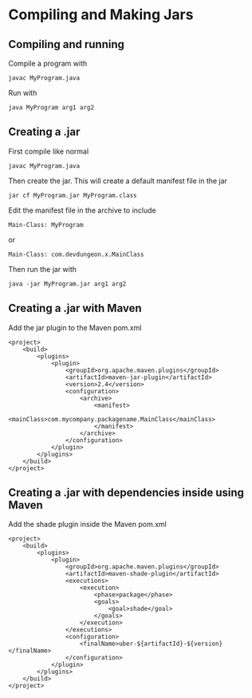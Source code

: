 Compiling and Making Jars
=========================

Compiling and running
---------------------
Compile a program with

	javac MyProgram.java

Run with

	java MyProgram arg1 arg2

Creating a .jar
-----------------
First compile like normal

	javac MyProgram.java

Then create the jar. This will create a default manifest file in the jar

	jar cf MyProgram.jar MyProgram.class

Edit the manifest file in the archive to include

	Main-Class: MyProgram

or

	Main-Class: com.devdungeon.x.MainClass

Then run the jar with

	java -jar MyProgram.jar arg1 arg2

Creating a .jar with Maven
---------------------------
Add the jar plugin to the Maven pom.xml

	<project>
		<build>
			<plugins>
				<plugin>
					<groupId>org.apache.maven.plugins</groupId>
					<artifactId>maven-jar-plugin</artifactId>
					<version>2.4</version>
					<configuration>
						<archive>
							<manifest>
								<mainClass>com.mycompany.packagename.MainClass</mainClass>
							</manifest>
						</archive>
					</configuration>
				</plugin>
			</plugins>
		</build>
	</project>

Creating a .jar with dependencies inside using Maven
----------------------------------------------------

Add the shade plugin inside the Maven pom.xml

	<project>
		<build>
			<plugins>
				<plugin>
					<groupId>org.apache.maven.plugins</groupId>
					<artifactId>maven-shade-plugin</artifactId>
					<executions>
						<execution>
							<phase>package</phase>
							<goals>
								<goal>shade</goal>
							</goals>
						</execution>
					</executions>
					<configuration>
						<finalName>uber-${artifactId}-${version}</finalName>
					</configuration>
				</plugin>
			</plugins>
		</build>
	</project>
